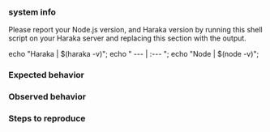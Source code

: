 ### system info

Please report your Node.js version, and Haraka version by running this shell script on your Haraka server and replacing this section with the output.

echo "Haraka | $(haraka -v)"; echo " --- | :--- "; echo "Node | $(node -v)";

### Expected behavior

### Observed behavior

### Steps to reproduce
